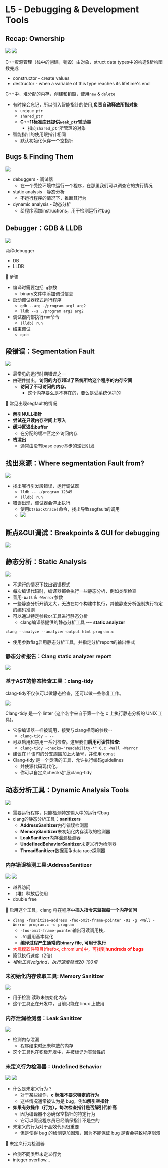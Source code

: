 # L5 - Debugging & Development Tools

## Recap: Ownership

![](/static/2020-11-11-19-39-49.png)
![](/static/2020-11-11-23-17-14.png)

C++资源管理（栈中的创建，销毁）由对象，struct data types中的构造&析构函数完成

* constructor - create values
* destructor - when a variable of this type reaches its lifetime's end

C++中，堆分配的内存，创建和销毁，使用`new` & `delete`

* 有时候会忘记，所以引入智能指针的使用,**负责自动释放所指对象**
  * `unique_ptr`
  * `shared_ptr`
  * **C++11标准库还提供`weak_ptr`辅助类**
    * 指向`shared_ptr`所管理的对象
* 智能指针的使用跟指针相同
  * 默认初始化保存一个空指针

## Bugs & Finding Them

![](/static/2020-11-12-02-04-35.png)

* debuggers - 调试器
  * 在一个受控环境中运行一个程序，在那里我们可以调查它的执行情况
* static analysis - 静态分析
  * 不运行程序的情况下，推断其行为
* dynamic analysis - 动态分析
  * 给程序添加instructions，用于检测运行时bug

## Debugger：GDB & LLDB

![](/static/2020-11-12-02-48-03.png)

两种debugger

* DB
* LLDB

🍊 步骤

* 编译时需要包括`-g`参数
  * binary文件中添加调试信息
* 启动调试器模式运行程序
  * `gdb --arg ./program arg1 arg2`
  * `lldb --s ./program arg1 arg2`
* 调试器内部执行`run`命令
  * `(lldb) run`
* 结束调试
  * `quit`

## 段错误：Segmentation Fault

![](/static/2020-11-12-02-55-02.png)

* 最常见的运行时期错误之一
* 由硬件抛出，**访问的内存超过了系统所给这个程序的内存空间**
  * **访问了不可访问的内存**，
    * 这个内存要么是不存在的，要么是受系统保护的

🍊 常见出现segfault的情况

* **解引NULL指针**
* **尝试在只读内存空间上写入**
* **缓冲区溢出buffer**
  * 在分配的缓冲区之外访问内存
* **栈溢出**
  * 通常由没有base case基步的递归引发

## 找出来源：Where segmentation Fault from?

![](/static/2020-11-12-03-00-54.png)

* 找出哪行引发段错误，运行调试器
  * `lldb -- ./program 12345`
  * `(lldb) run`
* 错误出现，调试器会停止执行
  * 使用`bt(backtrace)`命令，找出导致segfault的调用
  * ![](/static/2020-11-12-03-04-05.png)

## 断点&GUI调试：Breakpoints & GUI for debugging

![](/static/2020-11-12-03-05-36.png)

## 静态分析：Static Analysis

![](/static/2020-11-12-03-06-01.png)

* 不运行的情况下找出错误模式
* 每次编译代码时，编译器都会执行一些静态分析，例如类型检查
* 善用`-Wall` & `-Werror`参数
* 一些静态分析开销太大，无法在每个构建中执行，其他静态分析强制执行特定的编码准则
* 可以通过特定参数or工具进行静态分析
  * clang编译器提供的静态分析工具 --- **static analyzer**

`clang --analyze --analyzer-output html program.c`

* 使用参数flag启用静态分析工具，并指定分析report的输出格式

### 静态分析报告：Clang static analyzer report

![](/static/2020-11-12-03-10-37.png)

### 基于AST的静态检查工具：clang-tidy

clang-tidy不仅仅可以做静态检查，还可以做一些修复工作。

![](/static/2020-11-12-03-17-38.png)

Clang-tidy 是一个 linter (这个名字来自于第一个在 c 上执行静态分析的 UNIX 工具)。

* 它像编译器一样被调用，接受与clang相同的参数`--`
  * `clang-tidy - --`
* 可以启用和禁用一系列检查。这里我们**启用可读性检查**:
  * `clang-tidy -checks="readability-*" 6.c -Wall -Werror`
* 建议在 if 语句的分支周围加上大括号，并使用 const
* Clang-tidy 是一个灵活的工具，允许执行编码guidelines
  * 并使源代码现代化。
  * 你可以自定义checks扩展clang-tidy

## 动态分析工具：Dynamic Analysis Tools

![](/static/2020-11-12-03-22-04.png)

* 需要运行程序，只能检测特定输入中的运行时bug
* clang的静态分析工具：**sanitizers**
  * **AddressSanitizer**内存错误检测器
  * **MemorySanitizer**未初始化内存读取的检测器
  * **LeakSanitizer**内存泄漏检测器
  * **UndefinedBehaviorSanitizer**未定义行为检测器
  * **ThreadSanitizer**数据竞争data race探测器

### 内存错误检测工具:AddressSanitizer

![](/static/2020-11-12-03-28-41.png)
![](/static/2020-11-12-03-34-10.png)

* 越界访问
* （堆）释放后使用
* double free

🍊 启用这个工具，clang 将在程序中**插入指令来监视每一个内存访问**

* `clang -fsanitize=address -fno-omit-frame-pointer -O1 -g -Wall -Werror program.c -o program`
  * `-fno-omit-frame-pointer`输出可读调用栈，
  * `-01`启用基本优化
  * **编译过程产生通常的binary file, 可用于执行**
* <font color="red">大规模软件项目(firefox, chromium)中，可找到**hundreds of bugs**</font>
* 降低执行速度（2倍）
* *相似工具valgrind，执行速度降低20-100倍*

### 未初始化内存读取工具: Memory Sanitizer

![](/static/2020-11-12-03-35-56.png)

* 用于检测 读取未初始化内存
* 这个工具正在开发中，目前只能在 linux 上使用

### 内存泄漏检测器：Leak Sanitizer

![](/static/2020-11-12-03-39-40.png)

* 检测内存泄漏
  * 程序结束时还未释放的内存
* 这个工具也在积极开发中，并被标记为实验性的

### 未定义行为检测器：Undefined Behavior

![](/static/2020-11-12-03-51-18.png)
![](/static/2020-11-12-03-55-20.png)

* 什么是未定义行为？
  * 对于某些操作，**c 标准不要求特定的行为**
  * 这些情况通常被认为是 bug，例如**解引空指针**
* **如果有效操作（行为），每次检查指针是否解引代价高**
  * 因为编译器不必确保空指针的特定行为
  * 它可以假设程序员已经确保指针不是空的
* 未定义的行为对于高效代码很重要
  * 但是使得 bug 的检测更加困难，因为不能保证 bug 是否会导致程序崩溃

🍊 未定义行为检测器

* 检测不同类型未定义行为
* integer overflow...